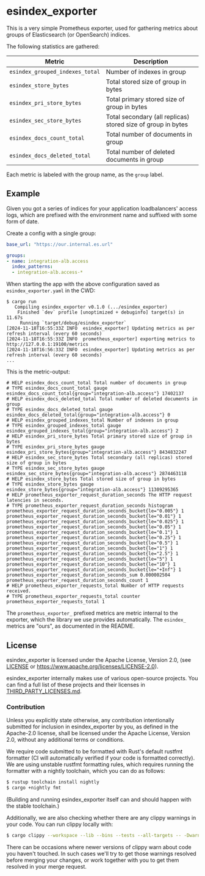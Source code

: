 # esindex_exporter

This is a very simple Prometheus exporter, used for gathering metrics about groups of Elasticsearch (or OpenSearch) indices.

The following statistics are gathered:

| Metric                          | Description                                                  |
|---------------------------------|--------------------------------------------------------------|
| `esindex_grouped_indexes_total` | Number of indexes in group                                   |
| `esindex_store_bytes`           | Total stored size of group in bytes                          |
| `esindex_pri_store_bytes`       | Total primary stored size of group in bytes                  |
| `esindex_sec_store_bytes`       | Total secondary (all replicas) stored size of group in bytes |
| `esindex_docs_count_total`      | Total number of documents in group                           |
| `esindex_docs_deleted_total`    | Total number of deleted documents in group                   |

Each metric is labeled with the group name, as the `group` label.

## Example

Given you got a series of indices for your application loadbalancers' access logs,
which are prefixed with the environment name and suffixed with some form of date.

Create a config with a single group:

```yaml
base_url: "https://our.internal.es.url"

groups:
- name: integration-alb.access
  index_patterns:
  - integration-alb.access-*
```

When starting the app with the above configuration saved as `esindex_exporter.yaml` in the CWD:

```shell
$ cargo run
   Compiling esindex_exporter v0.1.0 (.../esindex_exporter)
    Finished `dev` profile [unoptimized + debuginfo] target(s) in 11.67s
     Running `target/debug/esindex_exporter`
[2024-11-18T16:55:33Z INFO  esindex_exporter] Updating metrics as per refresh interval (every 60 seconds)
[2024-11-18T16:55:33Z INFO  prometheus_exporter] exporting metrics to http://127.0.0.1:19100/metrics
[2024-11-18T16:56:33Z INFO  esindex_exporter] Updating metrics as per refresh interval (every 60 seconds)
...
```

This is the metric-output:

```plaintext
# HELP esindex_docs_count_total Total number of documents in group
# TYPE esindex_docs_count_total gauge
esindex_docs_count_total{group="integration-alb.access"} 17402137
# HELP esindex_docs_deleted_total Total number of deleted documents in group
# TYPE esindex_docs_deleted_total gauge
esindex_docs_deleted_total{group="integration-alb.access"} 0
# HELP esindex_grouped_indexes_total Number of indexes in group
# TYPE esindex_grouped_indexes_total gauge
esindex_grouped_indexes_total{group="integration-alb.access"} 2
# HELP esindex_pri_store_bytes Total primary stored size of group in bytes
# TYPE esindex_pri_store_bytes gauge
esindex_pri_store_bytes{group="integration-alb.access"} 8434832247
# HELP esindex_sec_store_bytes Total secondary (all replicas) stored size of group in bytes
# TYPE esindex_sec_store_bytes gauge
esindex_sec_store_bytes{group="integration-alb.access"} 2874463118
# HELP esindex_store_bytes Total stored size of group in bytes
# TYPE esindex_store_bytes gauge
esindex_store_bytes{group="integration-alb.access"} 11309295365
# HELP prometheus_exporter_request_duration_seconds The HTTP request latencies in seconds.
# TYPE prometheus_exporter_request_duration_seconds histogram
prometheus_exporter_request_duration_seconds_bucket{le="0.005"} 1
prometheus_exporter_request_duration_seconds_bucket{le="0.01"} 1
prometheus_exporter_request_duration_seconds_bucket{le="0.025"} 1
prometheus_exporter_request_duration_seconds_bucket{le="0.05"} 1
prometheus_exporter_request_duration_seconds_bucket{le="0.1"} 1
prometheus_exporter_request_duration_seconds_bucket{le="0.25"} 1
prometheus_exporter_request_duration_seconds_bucket{le="0.5"} 1
prometheus_exporter_request_duration_seconds_bucket{le="1"} 1
prometheus_exporter_request_duration_seconds_bucket{le="2.5"} 1
prometheus_exporter_request_duration_seconds_bucket{le="5"} 1
prometheus_exporter_request_duration_seconds_bucket{le="10"} 1
prometheus_exporter_request_duration_seconds_bucket{le="+Inf"} 1
prometheus_exporter_request_duration_seconds_sum 0.000002504
prometheus_exporter_request_duration_seconds_count 1
# HELP prometheus_exporter_requests_total Number of HTTP requests received.
# TYPE prometheus_exporter_requests_total counter
prometheus_exporter_requests_total 1
```

The `prometheus_exporter_` prefixed metrics are metric internal to the exporter, which the library we use provides automatically. The `esindex_` metrics are "ours", as documented in the README.

## License

esindex_exporter is licensed under the Apache License, Version 2.0, (see [LICENSE](LICENSE) or <https://www.apache.org/licenses/LICENSE-2.0>).

esindex_exporter internally makes use of various open-source projects.
You can find a full list of these projects and their licenses in [THIRD_PARTY_LICENSES.md](THIRD_PARTY_LICENSES.md).

### Contribution

Unless you explicitly state otherwise, any contribution intentionally submitted for inclusion in esindex_exporter by you, as defined in the Apache-2.0 license, shall be licensed under the Apache License, Version 2.0, without any additional terms or conditions.

We require code submitted to be formatted with Rust's default rustfmt formatter (CI will automatically verified if your code is formatted correctly).
We are using unstable rustfmt formatting rules, which requires running the formatter with a nightly toolchain, which you can do as follows:

```sh
$ rustup toolchain install nightly
$ cargo +nightly fmt
```

(Building and running esindex_exporter itself can and should happen with the stable toolchain.)

Additionally, we are also checking whether there are any clippy warnings in your code.
You can run clippy locally with:

```sh
$ cargo clippy --workspace --lib --bins --tests --all-targets -- -Dwarnings
```

There can be occasions where newer versions of clippy warn about code you haven't touched.
In such cases we'll try to get those warnings resolved before merging your changes, or work together with you to get them resolved in your merge request.
